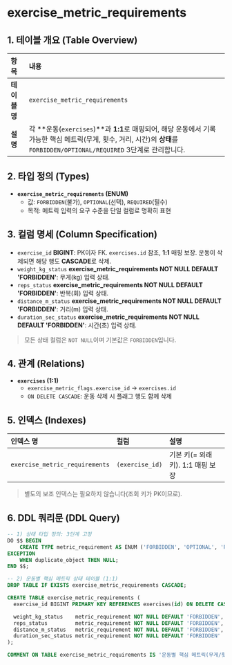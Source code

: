# exercise_metric_requirements

## 1. 테이블 개요 (Table Overview)
| 항목 | 내용 |
| :--- | :--- |
| **테이블 명** | `exercise_metric_requirements` |
| **설명** | 각 **운동(`exercises`)**과 **1:1**로 매핑되어, 해당 운동에서 기록 가능한 핵심 메트릭(무게, 횟수, 거리, 시간)의 **상태**를 `FORBIDDEN/OPTIONAL/REQUIRED` 3단계로 관리합니다. |


## 2. 타입 정의 (Types)
- **`exercise_metric_requirements` (ENUM)**  
  - 값: `FORBIDDEN`(불가), `OPTIONAL`(선택), `REQUIRED`(필수)  
  - 목적: 메트릭 입력의 요구 수준을 단일 컬럼로 명확히 표현


## 3. 컬럼 명세 (Column Specification)
- `exercise_id` **BIGINT**: PK이자 FK. `exercises.id` 참조, **1:1** 매핑 보장. 운동이 삭제되면 해당 행도 **CASCADE**로 삭제.
- `weight_kg_status` **exercise_metric_requirements NOT NULL DEFAULT 'FORBIDDEN'**: 무게(kg) 입력 상태.
- `reps_status` **exercise_metric_requirements NOT NULL DEFAULT 'FORBIDDEN'**: 반복(회) 입력 상태.
- `distance_m_status` **exercise_metric_requirements NOT NULL DEFAULT 'FORBIDDEN'**: 거리(m) 입력 상태.
- `duration_sec_status` **exercise_metric_requirements NOT NULL DEFAULT 'FORBIDDEN'**: 시간(초) 입력 상태.

> 모든 상태 컬럼은 `NOT NULL`이며 기본값은 `FORBIDDEN`입니다.


## 4. 관계 (Relations)
- **`exercises` (1:1)**  
  - `exercise_metric_flags.exercise_id` → `exercises.id`  
  - `ON DELETE CASCADE`: 운동 삭제 시 플래그 행도 함께 삭제


## 5. 인덱스 (Indexes)
| 인덱스 명 | 컬럼 | 설명 |
| :--- | :--- | :--- |
| `exercise_metric_requirements` | `(exercise_id)` | 기본 키(= 외래 키). 1:1 매핑 보장 |

> 별도의 보조 인덱스는 필요하지 않습니다(조회 키가 PK이므로).


## 6. DDL 쿼리문 (DDL Query)
```sql
-- 1) 상태 타입 정의: 3단계 고정
DO $$ BEGIN
    CREATE TYPE metric_requirement AS ENUM ('FORBIDDEN', 'OPTIONAL', 'REQUIRED');
EXCEPTION
    WHEN duplicate_object THEN NULL;
END $$;

-- 2) 운동별 핵심 메트릭 상태 테이블 (1:1)
DROP TABLE IF EXISTS exercise_metric_requirements CASCADE;

CREATE TABLE exercise_metric_requirements (
  exercise_id BIGINT PRIMARY KEY REFERENCES exercises(id) ON DELETE CASCADE,

  weight_kg_status    metric_requirement NOT NULL DEFAULT 'FORBIDDEN',
  reps_status         metric_requirement NOT NULL DEFAULT 'FORBIDDEN',
  distance_m_status   metric_requirement NOT NULL DEFAULT 'FORBIDDEN',
  duration_sec_status metric_requirement NOT NULL DEFAULT 'FORBIDDEN'
);

COMMENT ON TABLE exercise_metric_requirements IS '운동별 핵심 메트릭(무게/횟수/거리/시간)의 입력 상태(FORBIDDEN/OPTIONAL/REQUIRED)';

```